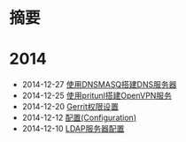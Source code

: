 # 摘要

# 2014
* 2014-12-27 [使用DNSMASQ搭建DNS服务器](2014/dnsmasq/readme.asc)
* 2014-12-25 [使用pritunl搭建OpenVPN服务](2014/openvpn-with-pritunl/readme.asc)
* 2014-12-20 [Gerrit权限设置](2014/gerrit/index.asciidoc)
* 2014-12-12 [配置(Configuration)](2014/configuration/configuration.asciidoc)
* 2014-12-10 [LDAP服务器配置](2014/ldap/ldap.asciidoc)

